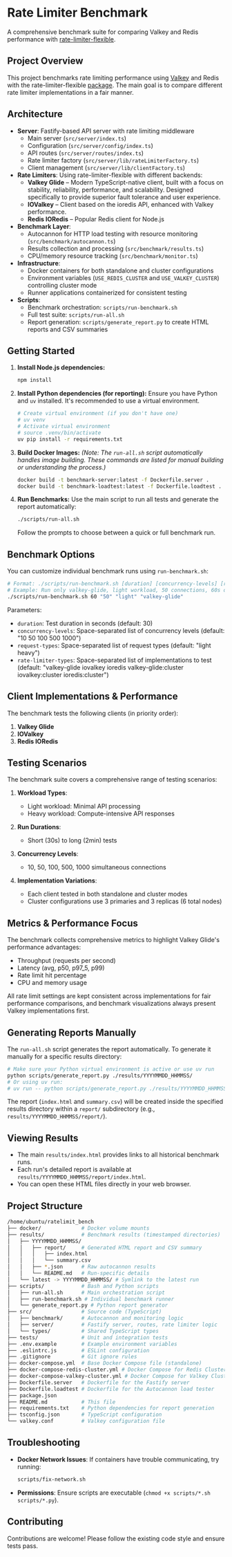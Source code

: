 # Rate Limiter Benchmark

A comprehensive benchmark suite for comparing Valkey and Redis performance with [rate-limiter-flexible](https://github.com/animir/node-rate-limiter-flexible).

## Project Overview

This project benchmarks rate limiting performance using [Valkey](https://valkey.io/) and Redis with the rate-limiter-flexible [package](https://www.npmjs.com/package/rate-limiter-flexible). The main goal is to compare different rate limiter implementations in a fair manner.

## Architecture

- **Server**: Fastify-based API server with rate limiting middleware
  - Main server (`src/server/index.ts`)
  - Configuration (`src/server/config/index.ts`)
  - API routes (`src/server/routes/index.ts`)
  - Rate limiter factory (`src/server/lib/rateLimiterFactory.ts`)
  - Client management (`src/server/lib/clientFactory.ts`)
- **Rate Limiters**: Using rate-limiter-flexible with different backends:
  - **Valkey Glide** – Modern TypeScript-native client, built with a focus on stability, reliability, performance, and scalability. Designed specifically to provide superior fault tolerance and user experience.
  - **IOValkey** – Client based on the ioredis API, enhanced with Valkey performance.
  - **Redis IORedis** – Popular Redis client for Node.js
- **Benchmark Layer**:
  - Autocannon for HTTP load testing with resource monitoring (`src/benchmark/autocannon.ts`)
  - Results collection and processing (`src/benchmark/results.ts`)
  - CPU/memory resource tracking (`src/benchmark/monitor.ts`)
- **Infrastructure**:
  - Docker containers for both standalone and cluster configurations
  - Environment variables (`USE_REDIS_CLUSTER` and `USE_VALKEY_CLUSTER`) controlling cluster mode
  - Runner applications containerized for consistent testing
- **Scripts**:
  - Benchmark orchestration: `scripts/run-benchmark.sh`
  - Full test suite: `scripts/run-all.sh`
  - Report generation: `scripts/generate_report.py` to create HTML reports and CSV summaries

## Getting Started

1. **Install Node.js dependencies:**

    ```bash
    npm install
    ```

2. **Install Python dependencies (for reporting):**
    Ensure you have Python and `uv` installed. It's recommended to use a virtual environment.

    ```bash
    # Create virtual environment (if you don't have one)
    # uv venv
    # Activate virtual environment
    # source .venv/bin/activate
    uv pip install -r requirements.txt
    ```

3. **Build Docker Images:**
    *(Note: The `run-all.sh` script automatically handles image building. These commands are listed for manual building or understanding the process.)*

    ```bash
    docker build -t benchmark-server:latest -f Dockerfile.server .
    docker build -t benchmark-loadtest:latest -f Dockerfile.loadtest .
    ```

4. **Run Benchmarks:**
    Use the main script to run all tests and generate the report automatically:

    ```bash
    ./scripts/run-all.sh
    ```

    Follow the prompts to choose between a quick or full benchmark run.

## Benchmark Options

You can customize individual benchmark runs using `run-benchmark.sh`:

```bash
# Format: ./scripts/run-benchmark.sh [duration] [concurrency-levels] [request-types] [rate-limiter-types]
# Example: Run only valkey-glide, light workload, 50 connections, 60s duration
./scripts/run-benchmark.sh 60 "50" "light" "valkey-glide"
```

Parameters:

- `duration`: Test duration in seconds (default: 30)
- `concurrency-levels`: Space-separated list of concurrency levels (default: "10 50 100 500 1000")
- `request-types`: Space-separated list of request types (default: "light heavy")
- `rate-limiter-types`: Space-separated list of implementations to test (default: "valkey-glide iovalkey ioredis valkey-glide:cluster iovalkey:cluster ioredis:cluster")

## Client Implementations & Performance

The benchmark tests the following clients (in priority order):

1. **Valkey Glide**
2. **IOValkey**
3. **Redis IORedis**

## Testing Scenarios

The benchmark suite covers a comprehensive range of testing scenarios:

1. **Workload Types**:
   - Light workload: Minimal API processing
   - Heavy workload: Compute-intensive API responses

2. **Run Durations**:
   - Short (30s) to long (2min) tests

3. **Concurrency Levels**:
   - 10, 50, 100, 500, 1000 simultaneous connections

4. **Implementation Variations**:
   - Each client tested in both standalone and cluster modes
   - Cluster configurations use 3 primaries and 3 replicas (6 total nodes)

## Metrics & Performance Focus

The benchmark collects comprehensive metrics to highlight Valkey Glide's performance advantages:

- Throughput (requests per second)
- Latency (avg, p50, p97_5, p99)
- Rate limit hit percentage
- CPU and memory usage

All rate limit settings are kept consistent across implementations for fair performance comparisons, and benchmark visualizations always present Valkey implementations first.

## Generating Reports Manually

The `run-all.sh` script generates the report automatically. To generate it manually for a specific results directory:

```bash
# Make sure your Python virtual environment is active or use uv run
python scripts/generate_report.py ./results/YYYYMMDD_HHMMSS/
# Or using uv run:
# uv run -- python scripts/generate_report.py ./results/YYYYMMDD_HHMMSS/
```

The report (`index.html` and `summary.csv`) will be created inside the specified results directory within a `report/` subdirectory (e.g., `results/YYYYMMDD_HHMMSS/report/`).

## Viewing Results

- The main `results/index.html` provides links to all historical benchmark runs.
- Each run's detailed report is available at `results/YYYYMMDD_HHMMSS/report/index.html`.
- You can open these HTML files directly in your web browser.

## Project Structure

```bash
/home/ubuntu/ratelimit_bench
├── docker/             # Docker volume mounts
├── results/            # Benchmark results (timestamped directories)
│   ├── YYYYMMDD_HHMMSS/
│   │   ├── report/     # Generated HTML report and CSV summary
│   │   │   ├── index.html
│   │   │   └── summary.csv
│   │   ├── *.json      # Raw autocannon results
│   │   └── README.md   # Run-specific details
│   └── latest -> YYYYMMDD_HHMMSS/ # Symlink to the latest run
├── scripts/            # Bash and Python scripts
│   ├── run-all.sh      # Main orchestration script
│   ├── run-benchmark.sh # Individual benchmark runner
│   └── generate_report.py # Python report generator
├── src/                # Source code (TypeScript)
│   ├── benchmark/      # Autocannon and monitoring logic
│   ├── server/         # Fastify server, routes, rate limiter logic
│   └── types/          # Shared TypeScript types
├── tests/              # Unit and integration tests
├── .env.example        # Example environment variables
├── .eslintrc.js        # ESLint configuration
├── .gitignore          # Git ignore rules
├── docker-compose.yml  # Base Docker Compose file (standalone)
├── docker-compose-redis-cluster.yml # Docker Compose for Redis Cluster
├── docker-compose-valkey-cluster.yml # Docker Compose for Valkey Cluster
├── Dockerfile.server   # Dockerfile for the Fastify server
├── Dockerfile.loadtest # Dockerfile for the Autocannon load tester
├── package.json
├── README.md           # This file
├── requirements.txt    # Python dependencies for report generation
├── tsconfig.json       # TypeScript configuration
└── valkey.conf         # Valkey configuration file
```

## Troubleshooting

- **Docker Network Issues**: If containers have trouble communicating, try running:

    ```bash
    scripts/fix-network.sh
    ```

- **Permissions**: Ensure scripts are executable (`chmod +x scripts/*.sh scripts/*.py`).

## Contributing

Contributions are welcome! Please follow the existing code style and ensure tests pass.
